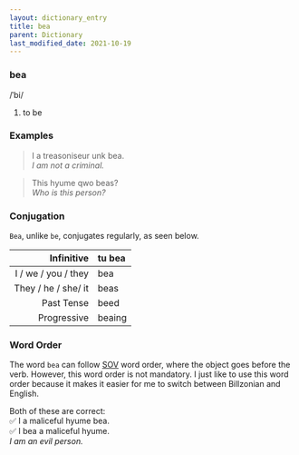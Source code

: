 ```yaml
---
layout: dictionary_entry
title: bea
parent: Dictionary
last_modified_date: 2021-10-19
---
```


### bea
/ˈbi/
1. to be

### Examples
> I a treasoniseur unk bea.  
*I am not a criminal.*

> This hyume qwo beas?  
*Who is this person?*

### Conjugation
`Bea`, unlike `be`, conjugates regularly, as seen below.

| Infinitive           | tu bea    |
|---------------------:|:----------|
| I / we / you / they  | bea       |
| They / he / she/ it  | beas      |
| Past Tense           | beed      |
| Progressive          | beaing    |

### Word Order
The word `bea` can follow [SOV](https://en.wikipedia.org/wiki/Subject–object–verb) word order, where the object goes before the verb. However, this word order is not mandatory. I just like to use this word order because it makes it easier for me to switch between Billzonian and English.

Both of these are correct:  
✅ I a maliceful hyume bea.  
✅ I bea a maliceful hyume.  
*I am an evil person.*